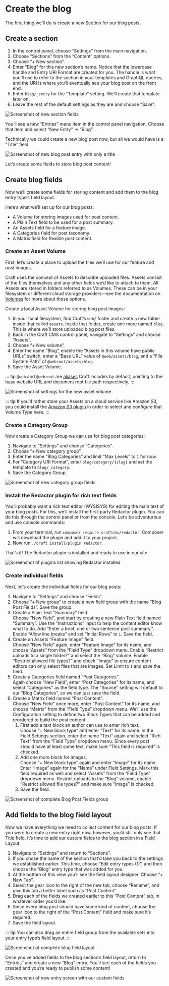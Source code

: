 # Create the blog

The first thing we’ll do is create a new Section for our blog posts.

## Create a section

1. In the control panel, choose “Settings” from the main navigation.
2. Choose “Sections” from the “Content” options.
3. Choose “+ New section”.
4. Enter “Blog” for this new section’s name. Notice that the lowercase handle and Entry URI Format are created for you. The handle is what you’ll use to refer to the section in your templates and GraphQL queries, and the URI is where you’ll eventually see your blog post on the front end.
5. Enter `blog/_entry` for the “Template” setting. We’ll create that template later on.
6. Leave the rest of the default settings as they are and choose “Save”.

<BrowserShot url="https://localhost:8080/admin/settings/sections/new" :link="false" caption="Settings for the new blog section.">
<img src="../../images/tutorial-new-section.png" alt="Screenshot of new section fields" />
</BrowserShot>

You’ll see a new “Entries” menu item in the control panel navigation. Choose that item and select “New Entry” → “Blog”.

Technically we could create a new blog post now, but all we would have is a “Title” field.

<BrowserShot url="https://localhost:8080/entries/blog6?draftId=5&fresh=1" :link="false" caption="The new blog post entry doesn’t yet have any fields.">
<img src="../../images/tutorial-empty-new-entry.png" alt="Screenshot of new blog post entry with only a title" />
</BrowserShot>

Let’s create some fields to store blog post content!

## Create blog fields

Now we’ll create some fields for storing content and add them to the blog entry type’s field layout.

Here’s what we’ll set up for our blog posts:

- A Volume for storing images used for post content.
- A Plain Text field to be used for a post summary.
- An Assets field for a feature image.
- A Categories field for post taxonomy.
- A Matrix field for flexible post content.

### Create an Asset Volume

First, let’s create a place to upload the files we’ll use for our feature and post images.

Craft uses the concept of Assets to describe uploaded files. Assets consist of the files themselves and any other fields we’d like to attach to them. All Assets are stored in folders referred to as Volumes. These can be in your filesystem or different cloud storage providers—see the documentation on [Volumes](https://docs.craftcms.com/v3/assets.html#volumes) for more about those options.

Create a local Asset Volume for storing blog post images:

1. In your local filesystem, find Craft’s `web/` folder and create a new folder inside that called `assets`. Inside that folder, create one more named `blog`. This is where we’ll store uploaded blog post files.
2. Back in the Craft CMS control panel, navigate to “Settings” and choose “Assets”.
3. Choose “+ New volume”.
4. Enter the name “Blog”, enable the “Assets in this volume have public URLs” switch, enter a “Base URL” value of `@web/assets/blog`, and a “File System Path” of `@webroot/assets/blog`.
5. Save the Asset Volume.

::: tip
`@web` and `@webroot` are [aliases](https://docs.craftcms.com/v3/config/#aliases) Craft includes by default, pointing to the base website URL and document root file path respectively.
:::

<BrowserShot url="https://localhost:8080/admin/settings/assets/volumes/new" :link="false" caption="Settings for the new blog volume.">
<img src="../../images/tutorial-new-asset-volume.png" alt="Screenshot of settings for the new asset volume" />
</BrowserShot>

::: tip
If you’d rather store your Assets on a cloud service like Amazon S3, you could install the [Amazon S3 plugin](https://plugins.craftcms.com/aws-s3) in order to select and configure that Volume Type here.
:::

### Create a Category Group

Now create a Category Group we can use for blog post categories:

1. Navigate to “Settings” and choose “Categories”.
2. Choose “+ New category group”.
3. Enter the name “Blog Categories” and limit “Max Levels” to `1` for now.
4. For “Category URI Format”, enter `blog/category/{slug}` and set the template to `blog/_category`.
5. Save the Category Group.

<BrowserShot url="https://localhost:8080/admin/settings/categories/new" :link="false" caption="Settings for the new blog category group.">
<img src="../../images/tutorial-new-category-group.png" alt="Screenshot of new category group fields" />
</BrowserShot>

### Install the Redactor plugin for rich text fields

You’ll probably want a rich text editor (WYSISYG) for editing the main text of your blog posts. For this, we’ll install the first-party Redactor plugin. You can do this through the control panel or from the console. Let’s be adventurous and use console commands:

1. From your terminal, run `composer require craftcms/redactor`. Composer will download the plugin and add it to your project.
2. Now run `./craft install/plugin redactor`.

That’s it! The Redactor plugin is installed and ready to use in our site.

<BrowserShot url="https://localhost:8080/admin/settings/plugins" :link="false" caption="Redactor now appears in the list of installed Plugins, where it can also be disabled and uninstalled.">
<img src="../../images/tutorial-redactor-plugin.png" alt="Screenshot of plugins list showing Redactor installed" />
</BrowserShot>

### Create individual fields

Next, let’s create the individual fields for our blog posts:

1. Navigate to “Settings” and choose “Fields”.
2. Choose “+ New group” to create a new field group with the name “Blog Post Fields”. Save the group.
3. Create a Plain Text “Summary” field.  
   Choose “New Field”, and start by creating a new Plain Text field named “Summary”. Use the “Instructions” input to help the content editor know what to do. Add “Enter a brief, one or two sentence post summary.”. Enable “Allow line breaks” and set “Initial Rows” to `1`. Save the field.
4. Create an Assets “Feature Image” field.  
   Choose “New Field” again, enter “Feature Image” for its name, and choose “Assets” from the “Field Type” dropdown menu. Enable “Restrict uploads to a single folder?” and select the “Blog” volume. Enable “Restrict allowed file types?” and check “Image” to ensure content editors can only select files that are images. Set Limit to `1` and save the field.
5. Create a Categories field named “Post Categories”.  
   Again choose “New Field”, enter “Post Categories” for its name, and select “Categories” as the field type. The “Source” setting will default to our “Blog Categories”, so we can just save the field.
6. Create a Matrix field named “Post Content”.  
   Choose “New Field” once more, enter “Post Content” for its name, and choose “Matrix” from the “Field Type” dropdown menu. We’ll use the Configuration setting to define two Block Types that can be added and reordered to build the post content.
   1. First add a text block an author can use to enter rich text.  
      Choose “+ New block type” and enter “Text” for its name. In the Field Settings section, enter the name “Text” again and select “Rich Text” from the “Field Type” dropdown menu. Since every post should have at least some text, make sure “This field is required” is checked.
   2. Add one more block for images.  
      Choose “+ New block type” again and enter “Image” for its name. Enter “Image” again for the “Name” under Field Settings. Mark this field required as well and select “Assets” from the “Field Type” dropdown menu. Restrict uploads to the “Blog” volume, enable “Restrict allowed file types?” and make sure “Image” is checked.
   3. Save the field.

<BrowserShot url="https://localhost:8080/admin/settings/fields/2" :link="false" caption="Our complete group of new fields.">
<img src="../../images/tutorial-new-blog-fields.png" alt="Screenshot of complete Blog Post Fields group" />
</BrowserShot>

## Add fields to the blog field layout

Now we have everything we need to collect content for our blog posts. If you were to create a new entry right now, however, you’d still only see that Title field. It’s time to add our custom fields to the blog section in a Field Layout:

1. Navigate to “Settings” and return to “Sections”.
2. If you chose the name of the section that’d take you back to the settings we established earlier. This time, choose “Edit entry types (1)”, and then choose the “Blog” entry type that was added for you.
3. At the bottom of this view you’ll see the field layout designer. Choose “+ New Tab”.
4. Select the gear icon to the right of the new tab, choose “Rename”, and give this tab a better label such as “Post Content”.
5. Drag each of the fields we created earlier to this “Post Content” tab, in whatever order you’d like.
6. Since every blog post should have some kind of content, choose the gear icon to the right of the “Post Content” field and make sure it’s required.
7. Save the field layout.

::: tip
You can also drag an entire field group from the available sets into your entry type’s field layout.
:::

<BrowserShot url="https://localhost:8080/admin/settings/sections/1/entrytypes/1" :link="false" caption="Completed blog entry type field layout.">
<img src="../../images/tutorial-blog-field-layout.png" alt="Screenshot of complete blog field layout" />
</BrowserShot>

Once you’ve added fields to the blog section’s field layout, return to “Entries” and create a new “Blog” entry. You’ll see each of the fields you created and you’re ready to publish some content!

<BrowserShot url="https://localhost:8080/admin/entries/blog/7?draftId=6&fresh=1" :link="false" caption="A new blog post entry now includes our custom fields.">
<img src="../../images/tutorial-new-entry-with-fields.png" alt="Screenshot of new entry screen with our custom fields" />
</BrowserShot>
